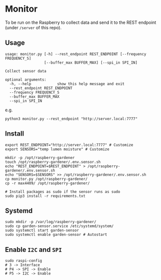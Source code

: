 # Monitor

To be run on the Raspberry to collect data and send it to the REST endpoint (under `/server` of this repo).

## Usage
```
usage: monitor.py [-h] --rest_endpoint REST_ENDPOINT [--frequency FREQUENCY_S]
                  [--buffer_max BUFFER_MAX] [--spi_in SPI_IN]

Collect sensor data

optional arguments:
  -h, --help            show this help message and exit
  --rest_endpoint REST_ENDPOINT
  --frequency FREQUENCY_S
  --buffer_max BUFFER_MAX
  --spi_in SPI_IN
```

e.g.

```
python3 monitor.py --rest_endpoint "http://server.local:7777"
```

## Install
```
export REST_ENDPOINT="http://server.local:7777" # Customize
export SENSORS="temp lumen moisture" # Customize

mkdir -p /opt/raspberry-gardener
touch /opt/raspberry-gardener/.env.sensor.sh
echo "REST_ENDPOINT=$REST_ENDPOINT" > /opt/raspberry-gardener/.env.sensor.sh
echo "SENSORS=$SENSORS" >> /opt/raspberry-gardener/.env.sensor.sh
cp monitor.py /opt/raspberry-gardener/
cp -r max4409/ /opt/raspberry-gardener/

# Install packages as sudo if the sensor runs as sudo
sudo pip3 install -r requirements.txt
```

## Systemd
```
sudo mkdir -p /var/log/raspberry-gardener/
sudo cp garden-sensor.service /etc/systemd/system/
sudo systemctl start garden-sensor
sudo systemctl enable garden-sensor # Autostart
```

## Enable `I2C` and `SPI`
```
sudo raspi-config
# 3 -> Interface
# P4 -> SPI -> Enable
# P5 -> I2C -> Enable
```